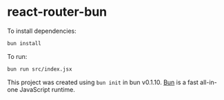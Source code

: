 # react-router-bun

To install dependencies:

```bash
bun install
```

To run:

```bash
bun run src/index.jsx
```

This project was created using `bun init` in bun v0.1.10. [Bun](https://bun.sh) is a fast all-in-one JavaScript runtime.
